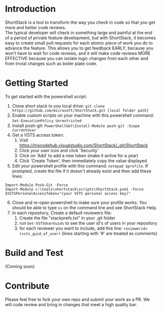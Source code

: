 # Introduction
ShortStack is a tool to transform the way you check in code so that you get more and better code reviews.  
 The typical developer will check in something large and painful at the end of a period of private feature
 development, but with ShortStack, it becomes easy to create small pull requests for each atomic piece of
 work you do to advance the feature.   This allows you to get feedback EARLY, because you won't have to wait for 
 code reviews, and it will make code reviews MORE EFFECTIVE because you can isolate logic changes from 
 each other and from trivial changes such as boiler plate code.

# Getting Started
To get started with the powershell script:
1. Clone short stack to you local drive:  ```git clone https://github.com/microsoft/ShortStack.git [local folder path]```
2. Enable custom scripts on your machine with this powershell command:  ```Set-ExecutionPolicy Unrestricted```
3. Install posh-git:  ```PowerShellGet\Install-Module posh-git -Scope CurrentUser```
4. Get a VSTS access token:
    1. Visit https://mscodehub.visualstudio.com/ShortStack/_git/ShortStack
    2. Click your user icon and click 'Security' 
    3. Click on 'Add' to add a new token (make it active for a year)
    4. Click 'Create Token', then immediately copy the value displayed.
5. Edit your powershell profile with this command: ```notepad $profile```. If prompted, create the file if it doesn't already exist and then add these lines:
```
Import-Module Posh-Git -Force
Import-Module c:\tools\shortstack\scripts\ShortStack.psm1 -Force
$VSTSPersonalAccessToken="(your VSTS personal access key)"
```
6. Close and re-open powershell to make sure your profile works.  You should be able to type ```ss``` on the command line and see ShortStack Help.
7. In each repository, Create a default reviewers file:
    1. Create the file "stackprefs.txt" in your .git folder
    2. run ```Get-VSTSUserGuids``` to see the user id's of users in your repository
    3. for each reviewer you want to include, add this line: ```reviewerid=(vsts_guid_of_user)``` (lines starting with '#' are treated as comments)


# Build and Test
(Coming soon)

# Contribute
Please feel free to fork your own repo and submit your work as a PR.  We will code review and bring in changes that meet a high quality bar.
